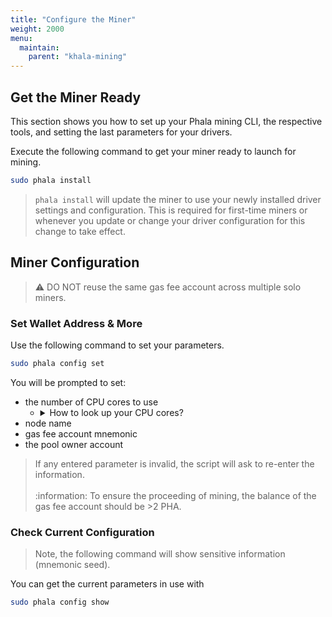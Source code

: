 ```yaml
---
title: "Configure the Miner"
weight: 2000
menu:
  maintain:
    parent: "khala-mining"
---
```


## Get the Miner Ready

This section shows you how to set up your Phala mining CLI, the respective tools, and setting the last parameters for your drivers.

Execute the following command to get your miner ready to launch for mining.

```bash
sudo phala install
```

>`phala install` will update the miner to use your newly installed driver settings and configuration. This is required for first-time miners or whenever you update or change your driver configuration for this change to take effect.

## Miner Configuration

> :warning: DO NOT reuse the same gas fee account across multiple solo miners.

### Set Wallet Address & More

Use the following command to set your parameters.

```bash
sudo phala config set
```
You will be prompted to set:
- the number of CPU cores to use
  - <details><summary>How to look up your CPU cores?</summary>
    <p>

    If you do not know your CPUs utilizable cores, you may look them up by executing the following command:

    ```bash
    lscpu | grep -E '^Thread|^Core|^Socket|^CPU\('
    ```

    </p>
    </details>
- node name
- gas fee account mnemonic
- the pool owner account

> If any entered parameter is invalid, the script will ask to re-enter the information.\
> \
> :information: To ensure the proceeding of mining, the balance of the gas fee account should be >2 PHA.

### Check Current Configuration

> Note, the following command will show sensitive information (mnemonic seed).

You can get the current parameters in use with

```bash
sudo phala config show
```
